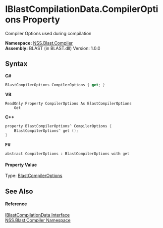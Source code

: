 # IBlastCompilationData.CompilerOptions Property 
 

Compiler Options used during compilation

**Namespace:**&nbsp;<a href="26a25caa-f50b-92ad-f15c-dbb9db1493ae">NSS.Blast.Compiler</a><br />**Assembly:**&nbsp;BLAST (in BLAST.dll) Version: 1.0.0

## Syntax

**C#**<br />
``` C#
BlastCompilerOptions CompilerOptions { get; }
```

**VB**<br />
``` VB
ReadOnly Property CompilerOptions As BlastCompilerOptions
	Get
```

**C++**<br />
``` C++
property BlastCompilerOptions^ CompilerOptions {
	BlastCompilerOptions^ get ();
}
```

**F#**<br />
``` F#
abstract CompilerOptions : BlastCompilerOptions with get

```


#### Property Value
Type: <a href="acd2f6cc-9dc8-39b3-7ff6-2a1a35ecce47">BlastCompilerOptions</a>

## See Also


#### Reference
<a href="d2afd70e-15cd-df6e-c1b9-6e1d3e9552bd">IBlastCompilationData Interface</a><br /><a href="26a25caa-f50b-92ad-f15c-dbb9db1493ae">NSS.Blast.Compiler Namespace</a><br />